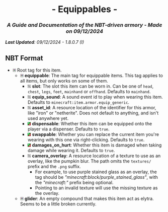 # <div style="text-align: center;">- Equippables -</div>
### <div style="text-align: center;">*A Guide and Documentation of the NBT-driven armory - Made on 09/12/2024*</div>

***Last Updated**: 09/12/2024 - 1.8.0.7 (I)*

## NBT Format
- <img src=Tags/compound_tag.png> Root tag for this item.
  - <img src=Tags/compound_tag.png> **equippable**: The main tag for equippable items. This tag applies to all items, but only works on some of them.
    - <img src=Tags/string_tag.png> **slot**: The slot this item can be worn in. Can be one of `head`, `chest`, `legs`, `feet`, `mainhand` or `offhand`. Defaults to `mainhand`.
    - <img src=Tags/string_tag.png> **equip_sound**: A sound event id to play when wearing this item. Defaults to `minecraft:item.armor.equip_generic`.
    - <img src=Tags/string_tag.png> **asset_id**: A resource location of the identifier for this armor, like "iron" or "netherite". Does not default to anything, and isn't used anywhere yet.
    - <img src=Tags/boolean_tag.png> **dispensable**: Whether this item can be equipped onto the player via a dispenser. Defaults to `true`.
    - <img src=Tags/boolean_tag.png> **swappable**: Whether you can replace the current item you're wearing with this one via right-clicking. Defaults to `true`.
    - <img src=Tags/boolean_tag.png> **damages_on_hurt**: Whether this item is damaged when taking damage while wearing it. Defaults to `true`.
    - <img src=Tags/string_tag.png> **camera_overlay**: A resource location of a texture to use as an overlay, like the pumpkin blur. The path omits the `textures/` prefix and the `.png` suffix.
      - For example, to use purple stained glass as an overlay, the tag should be *"minecraft:block/purple_stained_glass"*, with the *"minecraft:"* prefix being optional.
      - Pointing to an invalid texture will use the missing texture as the overlay.
  - <img src=Tags/compound_tag.png> **glider**: An empty compound that makes this item act as elytra. Seems to be a little broken currently.